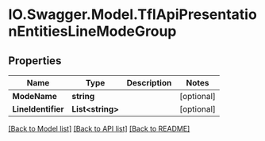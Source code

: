 # IO.Swagger.Model.TflApiPresentationEntitiesLineModeGroup
## Properties

Name | Type | Description | Notes
------------ | ------------- | ------------- | -------------
**ModeName** | **string** |  | [optional] 
**LineIdentifier** | **List&lt;string&gt;** |  | [optional] 

[[Back to Model list]](../README.md#documentation-for-models) [[Back to API list]](../README.md#documentation-for-api-endpoints) [[Back to README]](../README.md)

